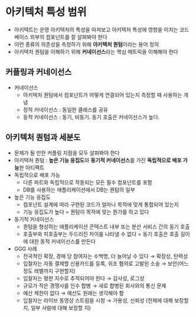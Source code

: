 # 아키텍처 특성 범위

- 아키텍트는 운영 아키텍처의 특성을 따져보고 아키텍처 특성에 영향을 미치는 코드베이스 외부의 컴포넌트를 잘 살펴봐야 한다
- 이런 종류의 의존성을 측정하기 위해 **아키텍처 퀀텀**이라는 용어 정의
- 아키텍처 퀀텀을 이해하기 위해 **커네이선스**라는 핵심 메트릭을 이해해야 한다

## 커플링과 커네이선스

- 커네이선스
    - 아키텍처 퀀텀에서 컴포넌트가 어떻게 연결되어 있는지 측정할 때 사용하는 개념
    - 정적 커네이선스 : 동일한 클래스를 공유
    - 동적 커네이선스 : 동기, 비동기. 동기 호출은 커네이선스가 높다.

## 아키텍처 퀀텀과 세분도

- 문제가 될 만한 커플링 지점을 모두 살펴봐야 한다
- 아키텍처 퀀텀 : **높은 기능 응집도**와 **동기적 커네이선스**를 가진 **독립적으로 배포 가능**한 아티팩트
- 독립적으로 배포 가능
    - 다른 파트와 독립적으로 작동되는 모든 필수 컴포넌트를 포함
    - DB를 사용하는 애플리케이션에서 DB는 퀀텀의 일부
- 높은 기능 응집도
    - 컴포넌트 설계에 따라 구현된 코드가 얼마나 목적에 맞게 통합되어 있는지
    - 기능 응집도가 높다 = 퀀텀이 목적에 맞는 뭔가를 하고 있다
- 동기적 커네이선스
    - 퀀텀을 형성하는 애플리케이션 콘텍스트 내부 또는 분산 서비스 간의 동기 호출
    - 호출부와 피호출부는 두드러진 차이를 나타낼 수 없다 = 동기 호출은 호출 길이에 대한 동적 커네이선스를 만든다
- GGG 사례
    - 전국적인 확장, 경매 당 참여자는 수백명, 더 늘어날 수 있다 → 확장성, 탄력성
    - 입찰자는 자동 결제할 신용카드를 등록, 위조 혐의로 고발된 소송 → 보안(어느 정도 레벨까지 구현할지)
    - 입찰자는 평판 지수로 추적되어야 한다 → 감사성, 로그성
    - 규모가 작은 경쟁사를 인수 합병 → 새로 합병된 회사와의 통신 문제
    - 예산 제한이 없다 → 예산도 원래는 생각해야 함
    - 입찰자는 라이브 동영상 스트림을 시청 → 가용성, 신뢰성 (전체에 대해 보장할 지, 일부 사람에 대해 보장할 지)